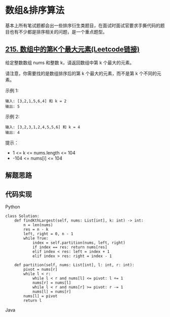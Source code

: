 # 数组&排序算法
基本上所有笔试题都会出一些排序衍生类题目，在面试时面试官要求手撕代码的题目也有不少都是排序相关的问题，是一个重点题型。
## [215. 数组中的第K个最大元素(Leetcode链接)](https://leetcode-cn.com/problems/kth-largest-element-in-an-array/)
给定整数数组 nums 和整数 k，请返回数组中第 k 个最大的元素。

请注意，你需要找的是数组排序后的第 k 个最大的元素，而不是第 k 个不同的元素。

示例 1:
```
输入: [3,2,1,5,6,4] 和 k = 2
输出: 5
```
示例 2:
```
输入: [3,2,3,1,2,4,5,5,6] 和 k = 4
输出: 4
```
提示：
* 1 <= k <= nums.length <= 104
* -104 <= nums[i] <= 104
## 解题思路
## 代码实现
Python
```
class Solution:
    def findKthLargest(self, nums: List[int], k: int) -> int:
        n = len(nums)
        res = n - k
        left, right = 0, n - 1
        while True:
            index = self.partition(nums, left, right)
            if index == res: return nums[res]
            elif index < res: left = index + 1
            elif index > res: right = index - 1

    def partition(self, nums: List[int], l: int, r: int):
        pivot = nums[r]
        while l < r: 
            while l < r and nums[l] <= pivot: l += 1
            nums[r] = nums[l]
            while l < r and nums[r] >= pivot: r -= 1
            nums[l] = nums[r]
        nums[l] = pivot
        return l
```
Java
```

```
